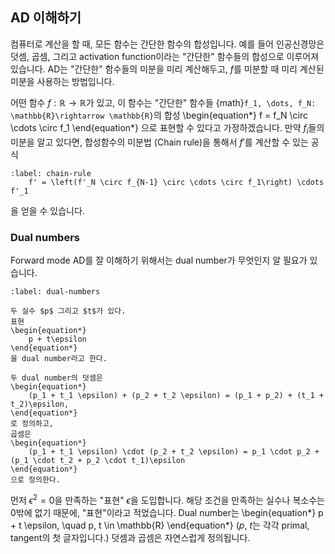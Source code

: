 ## AD 이해하기
컴퓨터로 계산을 할 때, 모든 함수는 간단한 함수의 합성입니다.
예를 들어 인공신경망은 덧셈, 곱셈, 그리고 activation function이라는 "간단한" 함수들의 합성으로 이루어져 있습니다.
AD는 "간단한" 함수들의 미분을 미리 계산해두고, $f$를 미분할 때 미리 계산된 미분을 사용하는 방법입니다.

어떤 함수 $f: \mathbb{R}\rightarrow \mathbb{R}$가 있고,
이 함수는 "간단한" 함수들 {math}`f_1, \dots, f_N: \mathbb{R}\rightarrow \mathbb{R}`의 합성
\begin{equation*}
    f = f_N \circ \cdots \circ f_1
\end{equation*}
으로 표현할 수 있다고 가정하겠습니다.
만약 $f_i$들의 미분을 알고 있다면, 합성함수의 미분법 (Chain rule)을 통해서 $f'$를 계산할 수 있는 공식
```{math}
:label: chain-rule
    f' = \left(f'_N \circ f_{N-1} \circ \cdots \circ f_1\right) \cdots f'_1
```
을 얻을 수 있습니다.

### Dual numbers
Forward mode AD를 잘 이해하기 위해서는 dual number가 무엇인지 알 필요가 있습니다.
```{prf:definition}
:label: dual-numbers

두 실수 $p$ 그리고 $t$가 있다.
표현
\begin{equation*}
    p + t\epsilon
\end{equation*}
을 dual number라고 한다.

두 dual number의 덧셈은
\begin{equation*}
    (p_1 + t_1 \epsilon) + (p_2 + t_2 \epsilon) = (p_1 + p_2) + (t_1 + t_2)\epsilon,
\end{equation*}
로 정의하고,
곱셈은 
\begin{equation*}
    (p_1 + t_1 \epsilon) \cdot (p_2 + t_2 \epsilon) = p_1 \cdot p_2 + (p_1 \cdot t_2 + p_2 \cdot t_1)\epsilon
\end{equation*}
으로 정의한다.
```
먼저 $\epsilon^2 = 0$을 만족하는 "표현" $\epsilon$을 도입합니다.
해당 조건을 만족하는 실수나 복소수는 $0$밖에 없기 때문에, "표현"이라고 적었습니다.
Dual number는
\begin{equation*}
    p + t \epsilon, \quad p, t \in \mathbb{R}
\end{equation*}
($p$, $t$는 각각 primal, tangent의 첫 글자입니다.)
덧셈과 곱셈은 자연스럽게 정의됩니다.


